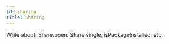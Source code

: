 ```yaml
---
id: sharing
title: Sharing
---
```


Write about: Share.open. Share.single, isPackageInstalled, etc.

<!-- 6. In iOS 9 or higher, you should add app list that you will share.
If you want to share Whatsapp and Mailto, you should write `LSApplicationQueriesSchemes` in info.plist
    ```xml
    <key>LSApplicationQueriesSchemes</key>
    <array>
      <string>whatsapp</string>
      <string>mailto</string>
    </array>

    <!-- 6. (Optional) Also following lines allows users to save photos, add them in `info.plist`
    ```xml
    <key>NSPhotoLibraryAddUsageDescription</key>
    <string>$(PRODUCT_NAME) wants to save photos</string>
    ``` -->